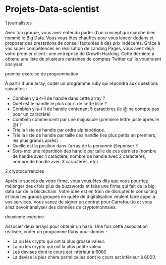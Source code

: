 # Projets-Data-scientist


1 journalistes

Avec ton groupe, vous avez entendu parler d'un concept qui marche bien nommé le Big Data. 
Vous vous êtes chauffés pour vous lancer dedans et proposer des prestations de conseil facturées à des prix indécents. 
Grâce à vos super compétences en réalisation de Landing Pages, vous avez déjà votre premier client : une entreprise de Growth Hacking. 
Cette dernière a obtenu une liste de plusieurs centaines de comptes Twitter qu'ils voudraient analyser.

premier exercice de programmation 

À partir d'une array, coder un programme ruby qui répondra aux questions suivantes :

- Combien y a-t-il de handle dans cette array ?
- Quel est le handle le plus court de cette liste ?
- Combien y-a-t'il de handle contenant 5 caractères (le @ ne compte pas pour un caractère)
- Combien commencent par une majuscule (première lettre juste après le @) ?
- Trie la liste de handle par ordre alphabétique.
- Trie la liste de handle par taille des handle (les plus petits en premiers, les plus grands après)
- Quelle est la position dans l'array de la personne @epenser ?
- Sors-moi une répartition des handle par taille de ces derniers (nombre de handle avec 1 caractère, nombre de handle avec 2 caractères, nombre de handle avec 3      caractères, etc)




2 cryptocurrencies

Après le succès de votre firme, vous vous êtes dits que vous pourriez mélanger deux fois plus de buzzwords 
et faire une firme qui fait de la big data sur de la blockchain. 
Votre idée est en train de disrupter le consulting et tous les grands groupes en quête de digitalisation veulent faire appel à vos services.
Vous venez de signer un contrat pour Carrefour.io et vous allez devoir analyser des données de cryptomonnaies.


deuxieme exercice

Associer deux arrays pour obtenir un hash.
Une fois cette association réalisée, coder un programme Ruby pour donner :

- La ou les crypto qui ont la plus grosse valeur.
- La ou les crypto qui ont la plus petite valeur.
- Les devises dont le cours est inférieur à 6000
- La devise la plus chère parmi celles dont le cours est inférieur à 6000.

